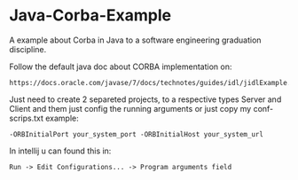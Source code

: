 # Java-Corba-Example
A example about Corba in Java to a software engineering graduation discipline.

Follow the default java doc about CORBA implementation on: 

    https://docs.oracle.com/javase/7/docs/technotes/guides/idl/jidlExample.html 

Just need to create 2 separeted projects, to a respective types Server and Client and 
them just config the running arguments or just copy my conf-scrips.txt example:
    
    -ORBInitialPort your_system_port -ORBInitialHost your_system_url

In intellij u can found this in:
    
    Run -> Edit Configurations... -> Program arguments field
    
